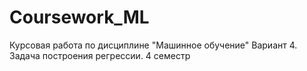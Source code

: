 # Coursework_ML
Курсовая работа по дисциплине "Машинное обучение" Вариант 4. Задача построения регрессии. 4 семестр
